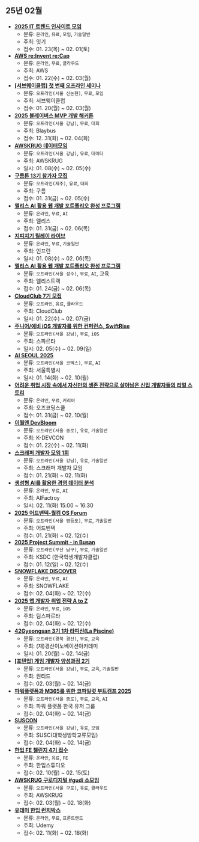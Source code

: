## 25년 02월
- __[2025 IT 트렌드 인사이트 모임](https://event-us.kr/itcreator/event/98240)__
  - 분류: `온라인`, `유료`, `모임`, `기술일반`
  - 주최: 잇기
  - 접수: 01. 23(목) ~ 02. 01(토)
- __[AWS re:Invent re:Cap](https://pages.awscloud.com/aws-reinvent-recap-korea-reg.html)__
  - 분류: `온라인`, `무료`, `클라우드`
  - 주최: AWS
  - 접수: 01. 22(수) ~ 02. 03(월)
- __[[서브웨이클럽] 첫 번째 오프라인 세미나](https://docs.google.com/forms/d/e/1FAIpQLSded3xo--7QA8LgB0ccu5_npPokOQq5o6UcM9OuA9KPbfwisg/viewform)__
  - 분류: `오프라인(서울 신논현)`, `무료`, `모임`
  - 주최: 서브웨이클럽
  - 접수: 01. 20(월) ~ 02. 03(월)
- __[2025 블레이버스 MVP 개발 해커톤](https://www.blaybus.com/activities/420/landing)__
  - 분류: `오프라인(서울 강남)`, `무료`, `대회`
  - 주최: Blaybus
  - 접수: 12. 31(화) ~ 02. 04(화)
- __[AWSKRUG 데이터모임](https://www.meetup.com/awskrug/events/305395195/)__
  - 분류: `오프라인(서울 강남)`, `유료`, `데이터`
  - 주최: AWSKRUG
  - 일시: 01. 08(수) ~ 02. 05(수)
- __[구름톤 13기 참가자 모집](https://9oormthon.goorm.io/)__
  - 분류: `오프라인(제주)`, `유료`, `대회`
  - 주최: 구름
  - 접수: 01. 31(금) ~ 02. 05(수)
- __[엘리스 AI 활용 웹 개발 포트폴리오 완성 프로그램](https://academy.elice.io/courses/723596/info)__
  - 분류: `온라인`, `무료`, `AI`
  - 주최: 엘리스
  - 접수: 01. 31(금) ~ 02. 06(목)
- __[지피지기 릴레이 라이브](https://www.inflearn.com/tag-curation/common_tag/2025zpzglive)__
  - 분류: `온라인`, `무료`, `기술일반`
  - 주최: 인프런
  - 일시: 01. 08(수) ~ 02. 06(목)
- __[엘리스 AI 활용 웹 개발 포트폴리오 완성 프로그램](https://eli.so/sparkcamp_elice)__
  - 분류: `오프라인(서울 성수)`, `무료`, `AI`, 교육
  - 주최: 엘리스트랙
  - 접수: 01. 24(금) ~ 02. 06(목)
- __[CloudClub 7기 모집](https://tally.so/r/mYpoB0)__
  - 분류: `오프라인`, `유료`, `클라우드`
  - 주최: CloudClub
  - 일시: 01. 22(수) ~ 02. 07(금)
- __[주니어/예비 iOS 개발자를 위한 컨퍼런스, SwiftRise](https://spartaswiftrise.oopy.io/)__
  - 분류: `오프라인(서울 강남)`, `무료`, `iOS`
  - 주최: 스파르타
  - 일시: 02. 05(수) ~ 02. 09(일)
- __[AI SEOUL 2025](https://aiseoul2025.com/home/)__
  - 분류: `오프라인(서울 코엑스)`, `무료`, `AI`
  - 주최: 서울특별시
  - 일시: 01. 14(화) ~ 02. 10(월)
- __[어려운 취업 시장 속에서 자신만의 생존 전략으로 살아남은 신입 개발자들의 리얼 스토리](https://ozcodingschool.com/classes/view?order_id=-1&lecture_id=21101)__
  - 분류: `온라인`, `무료`, `커리어`
  - 주최: 오즈코딩스쿨
  - 접수: 01. 31(금) ~ 02. 10(월)
- __[이월엔 DevBloom](https://event-us.kr/kdevcon/event/98061)__
  - 분류: `오프라인(서울 종로)`, `유료`, `기술일반`
  - 주최: K-DEVCON
  - 접수: 01. 22(수) ~ 02. 11(화)
- __[스크래퍼 개발자 모임 1회](https://event-us.kr/m/98093/29941)__
  - 분류: `오프라인(서울 강남)`, `유료`, `기술일반`
  - 주최: 스크래퍼 개발자 모임
  - 접수: 01. 21(화) ~ 02. 11(화)
- __[생성형 AI를 활용한 경영 데이터 분석](https://aifactory.space/task/8880/overview)__
  - 분류: `온라인`, `무료`, `AI`
  - 주최: AIFactroy
  - 일시: 02. 11(화) 15:00 ~ 16:30
- __[2025 어드밴텍-퀄컴 OS Forum](https://www.advantech.com/ko-kr/form/b359355a-a950-41a6-985c-34db954a0189)__
  - 분류: `오프라인(서울 영등포)`, `무료`, `기술일반`
  - 주최: 어드밴텍
  - 접수: 01. 21(화) ~ 02. 12(수)
- __[2025 Project Summit - in Busan](https://event-us.kr/ksdc/event/97735)__
  - 분류: `오프라인(부산 남구)`, `무료`, `기술일반`
  - 주최: KSDC (한국학생개발자클럽)
  - 접수: 01. 12(일) ~ 02. 12(수)
- __[SNOWFLAKE DISCOVER](https://www.snowflake.com/about/webinars/snowflake-discover-korean-202502/)__
  - 분류: `온라인`, `무료`, `AI`
  - 주최: SNOWFLAKE
  - 접수: 02. 04(화) ~ 02. 12(수)
- __[2025 앱 개발자 취업 전략 A to Z](https://nbcamp.spartacodingclub.kr/contents/ios)__
  - 분류: `온라인`, `무료`, `iOS`
  - 주최: 팀스파르타
  - 접수: 02. 04(화) ~ 02. 12(수)
- __[42Gyeongsan 3기 1차 라피신(La Piscine)](https://apply.42gyeongsan.kr/)__
  - 분류: `오프라인(경북 경산)`, `무료`, `교육`
  - 주최: (재)경산이노베이션아카데미
  - 일시: 01. 20(월) ~ 02. 14(금)
- __[[포텐업] 게임 개발자 양성과정 2기](https://www.wanted.co.kr/events/potenup_03)__
  - 분류: `오프라인(서울 강남)`, `무료`, `교육`, `기술일반`
  - 주최: 원티드
  - 접수: 02. 03(월) ~ 02. 14(금)
- __[파워플랫폼과 M365를 위한 코파일럿 부트캠프 2025](https://event-us.kr/powerplatform/event/97971)__
  - 분류: `오프라인(서울 종로)`, `무료`, `교육`, `AI`
  - 주최: 파워 플랫폼 한국 유저 그룹
  - 접수: 02. 04(화) ~ 02. 14(금)
- __[SUSCON](https://event-us.kr/susc/event/98115)__
  - 분류: `오프라인(서울 강남)`, `유료`, `모임`
  - 주최: SUSC(대학생방학교류모임)
  - 접수: 02. 04(화) ~ 02. 14(금)
- __[한입 FE 챌린지 4기 접수](https://cafe.naver.com/winterlood/1437)__
  - 분류: `온라인`, `유료`, `FE`
  - 주최: 한입스튜디오
  - 접수: 02. 10(월) ~ 02. 15(토)
- __[AWSKRUG 구로디지털 #gudi 소모임](https://www.meetup.com/awskrug/events/305916889/)__
  - 분류: `오프라인(서울 구로)`, `유료`, `클라우드`
  - 주최: AWSKRUG
  - 접수: 02. 03(월) ~ 02. 18(화)
- __[유데미 한입 런치박스](https://docs.google.com/forms/d/e/1FAIpQLSczu4Eq715e4WFVsqU-4piGQkl0-Yz6iywu-YFmGkOAWM1C6A/viewform)__
  - 분류: `온라인`, `무료`, `프론트엔드`
  - 주최: Udemy
  - 접수: 02. 11(화) ~ 02. 18(화)
